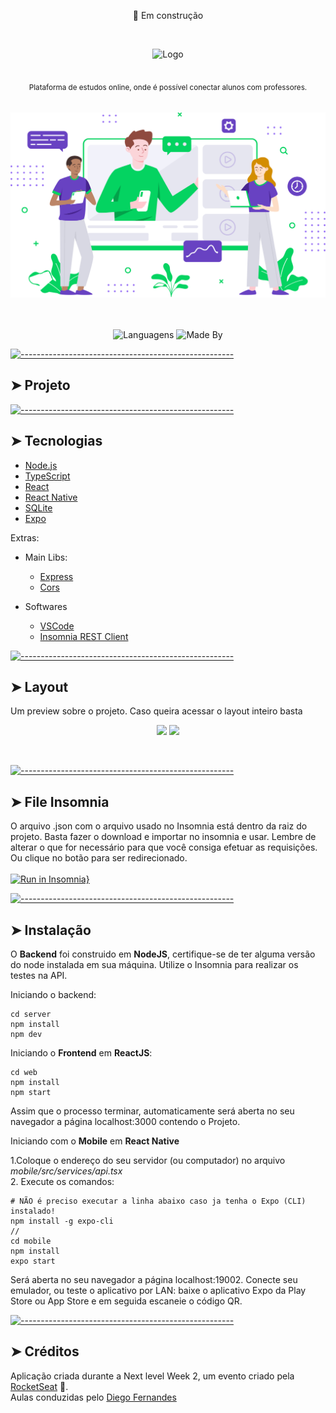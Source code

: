 
<p align="center"> 🚧 Em construção</p>
</br>
<p align="center">
  <img src="https://camo.githubusercontent.com/74c8681f6d4521903b63e79173a72f0b849243be/68747470733a2f2f692e696d6775722e636f6d2f73356c546465502e706e67" alt="Logo" width="150" height="auto"  />
</p>






<p align="center">
  </br>
  <sub>Plataforma de estudos online, onde é possível conectar alunos com professores.<sub>
</p>

<br />


<div align="center">
  <img src="web/src/assets/images/landing.svg" alt="Preview Web"></img>
</div>

</br>
</br>



<p align="center">
		<img alt="Languagens" src="https://img.shields.io/github/languages/count/StefanyVasc/Proffy?style=for-the-badge" height="20"/>
    <img alt="Made By" src="https://img.shields.io/badge/Made%20by-Stefany%20S%C3%A1-blueviolet?style=for-the-badge&logo=appveyor" height="20"/>
</p>



[![-----------------------------------------------------](https://raw.githubusercontent.com/andreasbm/readme/master/assets/lines/rainbow.png)](#projeto)

## ➤ Projeto






[![-----------------------------------------------------](https://raw.githubusercontent.com/andreasbm/readme/master/assets/lines/rainbow.png)](#tecnologias)

## ➤ Tecnologias

- [Node.js](https://nodejs.org/en/)
- [TypeScript]()
- [React](https://reactjs.org/)
- [React Native](https://facebook.github.io/react-native/)
- [SQLite](https://www.sqlite.org/index.html)
- [Expo](https://expo.io/)

Extras: 
  * Main Libs:
    * [Express](https://expressjs.com/pt-br/)
    * [Cors](https://www.npmjs.com/package/cors)
    
  
  * Softwares
    * [VSCode](https://code.visualstudio.com/)
    * [Insomnia REST Client](https://insomnia.rest/)




[![-----------------------------------------------------](https://raw.githubusercontent.com/andreasbm/readme/master/assets/lines/rainbow.png)](#layout)

## ➤ Layout

Um preview sobre o projeto. Caso queira acessar o layout inteiro basta 



<p align="center"> 
  <a href="https://www.figma.com/file/e33KvgUpFdunXxJjHnK7CG/Proffy-Mobile"><img src="https://img.shields.io/badge/figma-mobile-%23F24E1E.svg?&style=for-the-badge&logo=figma&logoColor=white"></a>
  <a href="https://www.figma.com/file/e33KvgUpFdunXxJjHnK7CG/?viewer=1&node-id="><img src="https://img.shields.io/badge/figma-web-%23F24E1E.svg?&style=for-the-badge&logo=figma&logoColor=white"></a>

</p>


<br/>




[![-----------------------------------------------------](https://raw.githubusercontent.com/andreasbm/readme/master/assets/lines/rainbow.png)](#file-insomnia)

## ➤ File Insomnia

O arquivo .json com o arquivo usado no Insomnia está dentro da raiz do projeto. Basta fazer o download e importar no insomnia e usar. Lembre de alterar o que for necessário para que você consiga efetuar as requisições. Ou clique no botão para ser redirecionado. <br/>
<br/>
[![Run in Insomnia}](https://insomnia.rest/images/run.svg)](https://insomnia.rest/run/?label=ecoleta&uri=https%3A%2F%2Fgithub.com%2FStefanyVasc%2FNLW-1%2Fblob%2Fmaster%2FInsomnia_2020-06-09.json)


[![-----------------------------------------------------](https://raw.githubusercontent.com/andreasbm/readme/master/assets/lines/rainbow.png)](#instalao)

## ➤ Instalação

O **Backend** foi construido em **NodeJS**, certifique-se de ter alguma versão do node instalada em sua máquina. Utilize o Insomnia para realizar os testes na API.

Iniciando o backend: 
```
cd server
npm install
npm dev
```

Iniciando o **Frontend** em **ReactJS**: 

```
cd web
npm install
npm start
```

Assim que o processo terminar, automaticamente será aberta no seu navegador a página localhost:3000 contendo o Projeto.

Iniciando com o **Mobile** em **React Native**

  1.Coloque o endereço do seu servidor (ou computador) no arquivo *mobile/src/services/api.tsx*
  <br/>
  2. Execute os comandos:
   
  ```
  # NÃO é preciso executar a linha abaixo caso ja tenha o Expo (CLI) instalado!
  npm install -g expo-cli
  //
  cd mobile
  npm install
  expo start
  ```

Será aberta no seu navegador a página localhost:19002. Conecte seu emulador, ou teste o aplicativo por LAN: baixe o aplicativo Expo da Play Store ou App Store e em seguida escaneie o código QR.


[![-----------------------------------------------------](https://raw.githubusercontent.com/andreasbm/readme/master/assets/lines/rainbow.png)](#crditos-)

## ➤ Créditos 

Aplicação criada durante a Next level Week 2, um evento criado pela [RocketSeat](https://rocketseat.com.br/) 🚀. <br/>
Aulas conduzidas pelo [Diego Fernandes](https://github.com/diego3g)